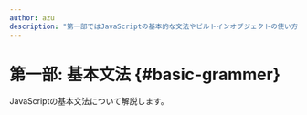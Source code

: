 ```yaml
---
author: azu
description: "第一部ではJavaScriptの基本的な文法やビルトインオブジェクトの使い方についてを学んでいきます。第一部で学ぶ内容の殆どはECMAScriptで定義された内容となります。そのため、流行に左右されにくい知識を学ぶことになります。"
---
```


# 第一部: 基本文法 {#basic-grammer}

JavaScriptの基本文法について解説します。
